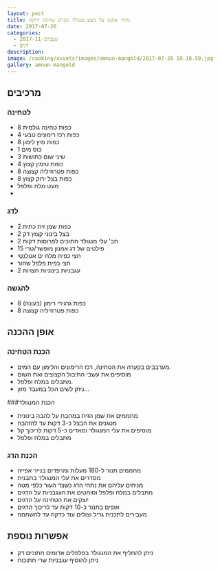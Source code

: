 ```yaml
---
layout: post
title: נתחי אמנון על מצע מנגולד בקרם טחינה ירוקה
date: 2017-07-26
categories:
  - טעמים-2017-11
  - דגים
description: 
image: /cooking/assets/images/amnun-mangold/2017-07-26 19.18.59.jpg
gallery: amnun-mangold
---
```


## מרכיבים

### לטחינה

- 8 כפות טחינה גולמית
- 4 כפות רכז רימונים טבעי
- 8 כפות מיץ לימון
- 1 כוס מים
- 3 שיני שום כתושות
- 4 כפות טימין קצוץ
- 8 כפות פטרוזיליה קצוצה
- 8 כפות בצל ירוק קצוץ
- מעט מלח ופלפל
- 

### לדג

- 2 כפות שמן זית כתית
- 2 בצל בינוני קצוץ דק
- 2 חב' עלי מנגולד חתוכים לפרוסות דקות
- 15 פילטים של דג אמנון מופשר/טרי
- חצי כפית מלח ים אטלנטי
- חצי כפית פלפל שחור
- 2 עגבניות בינוניות חצויות

### להגשה
- 8 כפות גרגירי רימון (בעונה)
- 8 כפות פטרוזיליה קצוצה


## אופן ההכנה

### הכנת הטחינה
- מערבבים בקערה את הטחינה, רכז הרימונים והלימון עם המים.
- מוסיפים את עשבי התיבול הקצוצים ואת השום
- מתבלים במלח ופלפל.
- ניתן לשים הכל במעבד מזון...

###הכנת המנגולד
- מחממים את שמן הזית במחבת על להבה בינונית
- מטגנים את הבצל כ-3 דקות עד להזהבה
- מוסיפים את עלי המנגולד ומאדים כ-5 דקות לריכוך קל
- מתבלים במלח ופלפל

### הכנת הדג
- מחממים תנור ל-180 מעלות ומרפדים בנייר אפייה
- מסדרים את עלי המנגולד בתבנית
- מניחים עליהם את נתחי הדג כשצד העור כלפי מטה
- מתבלים במלח ופלפל וסוחטים את העגבניות על הדגים
- יוצקים את הטחינה על הדגים
- אופים בתנור כ-10 דקות עד לריכוך הדגים
- מעבירים לתכנית גריל וצולים עוד כדקה עד להשחמה

## אפשרות נוספת
- ניתן להחליף את המנגולד בפלפלים אדומים חתוכים דק
- ניתן להוסיף עגבניות שרי חתוכות
